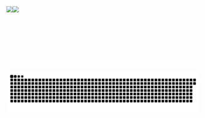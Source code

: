 <a href="https://github.com/tocoteron">
  <img align="left" height="170px" src="https://github-readme-stats.vercel.app/api?username=koko1928&count_private=true&show_icons=true&theme=dracula" />
</a>
<a href="https://github.com/tocoteron">
  <img align="left" height="170px" src="https://github-readme-stats.vercel.app/api/top-langs/?username=koko1928&layout=compact&theme=dracula" />
</a>
<img src="https://raw.githubusercontent.com/koko1928/snake/f3d23bc6aeed6582b7c7d3fc7d3675027b761ed2/github-user-contribution.svg">
